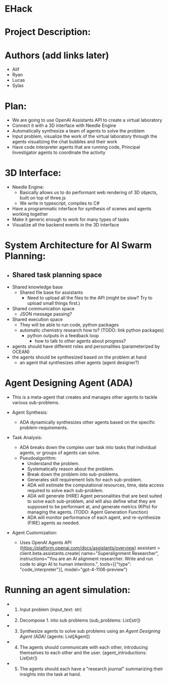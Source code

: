 # EHack
# Project Description:

# Authors (add links later)
- Alif
- Ryan
- Lucas
- Sylas


# Plan:
- We are going to use OpenAI Assistants API to create a virtual laboratory
- Connect it with a 3D interface with Needle Engine
- Automatically synthesize a team of agents to solve the problem
- Input problem, visualize the work of the virtual laboratory through the agents visualizing the chat bubbles and their work
- Have code interpreter agents that are running code, Principal Investigator agents to coordinate the activity

# 3D Interface:
- Needle Engine:
    - Basically allows us to do performant web rendering of 3D objects, built on top of three.js
    - We write in typescript, compiles to C#
- Have a programmatic interface for synthesis of scenes and agents working together
- Make it generic enough to work for many types of tasks
- Visualize all the backend events in the 3D interface

# System Architecture for AI Swarm Planning:
- Shared task planning space
    - 
- Shared knowledge base
    - Shared file base for assistants
        - Need to upload all the files to the API (might be slow? Try to upload small things first.)
- Shared communication space
    - JSON message passing?
- Shared execution space
    - They will be able to run code, python packages
    - automatic chemistry research how to? (TODO: link python packages)
        - python outputs in a feedback loop
            - how to talk to other agents about progress?
- agents should have different roles and personalities (parameterized by OCEAN)
- the agents should be synthesized based on the problem at hand
    - an agent that synthesizes other agents (agent designer?)

# Agent Designing Agent (ADA)
- This is a meta-agent that creates and manages other agents to tackle various sub-problems.
- Agent Synthesis:
    - ADA dynamically synthesizes other agents based on the specific problem-requirements.
- Task Analysis:
    - ADA breaks down the complex user task into tasks that individual agents, or groups of agents can solve.
    - Pseudoalgorithm:
        - Understand the problem.
        - Systematically reason about the problem.
        - Break down the problem into sub-problems.
        - Generates skill requirement lists for each sub-problem.
        - ADA will estimate the computational resources, time, data access required to solve each sub-problem.
        - ADA will generate (HIRE) Agent personalities that are best suited to solve each sub-problem, and will also define what they are supposed to be performant at, and generate metrics (KPIs) for managing the agents. (TODO: Agent Generation Function)
        - ADA will monitor performance of each agent, and re-synthesize (FIRE) agents as needed.

- Agent Customization:
    - Uses OpenAI Agents API (https://platform.openai.com/docs/assistants/overview)
    assistant = client.beta.assistants.create(
    name="Superalignment Researcher",
    instructions="You are an AI alignment researcher. Write and run code to align AI to human intentions.",
    tools=[{"type": "code_interpreter"}],
    model="gpt-4-1106-preview")

# Running an agent simulation:
- 1. Input problem (input_text: str)
- 2. Decompose 1. into sub problems (sub_problems: List[str])
- 3. Synthesize agents to solve sub problems using an *Agent Designing Agent (ADA)* (agents: List[Agent])
- 4. The agents should communicate with each other, introducing themselves to each other and the user. (agent_introductions: List[str])
- 5. The agents should each have a "research journal" summarizing their insights into the task at hand.
